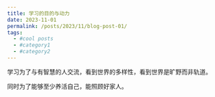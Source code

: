 ```yaml
---
title: 学习的目的与动力
date: 2023-11-01
permalink: /posts/2023/11/blog-post-01/
tags:
  - #cool posts
  - #category1
  - #category2
---
```

学习为了与有智慧的人交流，看到世界的多样性，看到世界是旷野而非轨道。

同时为了能够至少养活自己，能照顾好家人。
